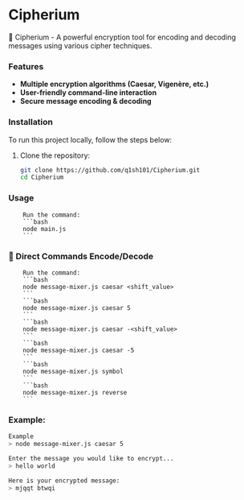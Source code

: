 # Cipherium

🔐 Cipherium - A powerful encryption tool for encoding and decoding messages using various cipher techniques.

### Features

- **Multiple encryption algorithms (Caesar, Vigenère, etc.)**
- **User-friendly command-line interaction**
- **Secure message encoding & decoding**

### Installation

To run this project locally, follow the steps below:

1. Clone the repository:
    ```bash
    git clone https://github.com/q1sh101/Cipherium.git
    cd Cipherium
    ```

### Usage 
        Run the command:
        ```bash
        node main.js
        ```

### 🔧 Direct Commands Encode/Decode
        Run the command:
        ```bash
        node message-mixer.js caesar <shift_value>
        ```
        ```bash
        node message-mixer.js caesar 5
        ```
        ```bash
        node message-mixer.js caesar -<shift_value>
        ```
        ```bash
        node message-mixer.js caesar -5
        ```
        ```bash
        node message-mixer.js symbol
        ```
        ```bash
        node message-mixer.js reverse
        ```


### Example:
```bash
Example
> node message-mixer.js caesar 5

Enter the message you would like to encrypt...
> hello world

Here is your encrypted message:
> mjqqt btwqi
```
